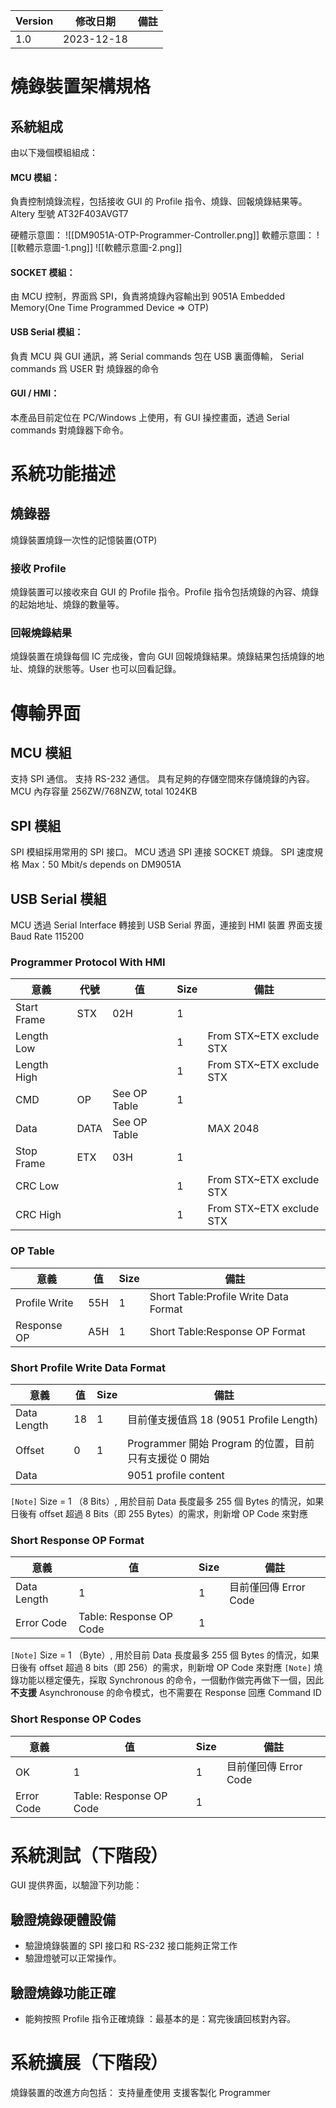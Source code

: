 |Version|修改日期|備註|
|---|---|---|
|1.0|2023-12-18||


# 燒錄裝置架構規格

## 系統組成
由以下幾個模組組成：
#### MCU 模組：
負責控制燒錄流程，包括接收 GUI 的 Profile 指令、燒錄、回報燒錄結果等。
Altery 型號  AT32F403AVGT7

硬體示意圖：
![[DM9051A-OTP-Programmer-Controller.png]]
軟體示意圖：
![[軟體示意圖-1.png]]
![[軟體示意圖-2.png]]
#### SOCKET 模組：
由 MCU 控制，界面爲 SPI，負責將燒錄內容輸出到 9051A Embedded Memory(One Time Programmed Device => OTP)
#### USB Serial 模組：
負責 MCU 與 GUI 通訊，將 Serial commands 包在 USB 裏面傳輸， Serial commands 爲 USER 對 燒錄器的命令
#### GUI / HMI：
本產品目前定位在 PC/Windows 上使用，有 GUI 操控畫面，透過 Serial commands 對燒錄器下命令。

# 系統功能描述
## 燒錄器
燒錄裝置燒錄一次性的記憶裝置(OTP)
### 接收 Profile
燒錄裝置可以接收來自 GUI 的 Profile 指令。Profile 指令包括燒錄的內容、燒錄的起始地址、燒錄的數量等。
### 回報燒錄結果
燒錄裝置在燒錄每個 IC 完成後，會向 GUI 回報燒錄結果。燒錄結果包括燒錄的地址、燒錄的狀態等。User 也可以回看記錄。


# 傳輸界面
## MCU 模組
支持 SPI 通信。
支持 RS-232 通信。
具有足夠的存儲空間來存儲燒錄的內容。MCU 內存容量 256ZW/768NZW, total 1024KB
## SPI 模組
SPI 模組採用常用的 SPI 接口。
MCU 透過 SPI 連接 SOCKET 燒錄。
SPI 速度規格 Max：50 Mbit/s depends on DM9051A
## USB Serial 模組
MCU 透過 Serial Interface 轉接到 USB Serial 界面，連接到 HMI 裝置
界面支援 Baud Rate 115200

### Programmer Protocol With HMI

|意義|代號|值|Size|備註|
|---|---|---|---|---|
|Start Frame|STX|02H|1||
|Length Low|||1|From STX~ETX exclude STX|
|Length High|||1|From STX~ETX exclude STX|
|CMD|OP|See OP Table|1||
|Data|DATA|See OP Table||MAX 2048|
|Stop Frame|ETX|03H|1||
|CRC Low|||1|From STX~ETX exclude STX|
|CRC High|||1|From STX~ETX exclude STX|

### OP Table

|意義|值|Size|備註|
|---|---|---|---|
|Profile Write|55H|1|Short Table:Profile Write Data Format|
|Response OP|A5H|1|Short Table:Response OP Format|

### Short Profile Write Data Format
|意義|值|Size|備註|
|---|---|---|---|
|Data Length |18|1|目前僅支援值爲 18 (9051 Profile Length)|
|Offset |0|1|Programmer 開始 Program 的位置，目前只有支援從 0 開始|
|Data  |||9051 profile content|

`[Note]` 
Size =  1 （8 Bits）, 用於目前 Data 長度最多 255 個 Bytes 的情況，如果日後有 offset 超過 8 Bits（即 255 Bytes）的需求，則新增 OP Code 來對應 
### Short Response OP Format
|意義|值|Size|備註|
|---|---|---|---|
|Data Length |1|1|目前僅回傳 Error Code|
|Error Code |Table: Response OP Code|1||

`[Note]` 
Size =  1 （Byte）, 用於目前 Data 長度最多 255 個 Bytes 的情況，如果日後有 offset 超過 8 bits（即 256）的需求，則新增 OP Code 來對應 
`[Note]` 
燒錄功能以穩定優先，採取 Synchronous 的命令，一個動作做完再做下一個，因此**不支援** Asynchronouse 的命令模式，也不需要在 Response 回應 Command ID
### Short Response OP Codes
|意義|值|Size|備註|
|---|---|---|---|
|OK |1|1|目前僅回傳 Error Code|
|Error Code |Table: Response OP Code|1||
# 系統測試（下階段）
GUI 提供界面，以驗證下列功能：
## 驗證燒錄硬體設備
+ 驗證燒錄裝置的 SPI 接口和 RS-232 接口能夠正常工作
+ 驗證燈號可以正常操作。
## 驗證燒錄功能正確
+ 能夠按照 Profile 指令正確燒錄 ：最基本的是：寫完後讀回核對內容。

# 系統擴展（下階段）
燒錄裝置的改進方向包括：
支持量產使用
支援客製化 Programmer






